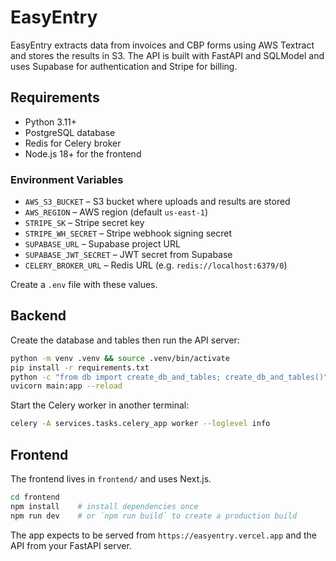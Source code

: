 # EasyEntry

EasyEntry extracts data from invoices and CBP forms using AWS Textract and stores the results in S3. The API is built with FastAPI and SQLModel and uses Supabase for authentication and Stripe for billing.

## Requirements
- Python 3.11+
- PostgreSQL database
- Redis for Celery broker
- Node.js 18+ for the frontend

### Environment Variables
- `AWS_S3_BUCKET` – S3 bucket where uploads and results are stored
- `AWS_REGION` – AWS region (default `us-east-1`)
- `STRIPE_SK` – Stripe secret key
- `STRIPE_WH_SECRET` – Stripe webhook signing secret
- `SUPABASE_URL` – Supabase project URL
- `SUPABASE_JWT_SECRET` – JWT secret from Supabase
- `CELERY_BROKER_URL` – Redis URL (e.g. `redis://localhost:6379/0`)

Create a `.env` file with these values.

## Backend
Create the database and tables then run the API server:

```bash
python -m venv .venv && source .venv/bin/activate
pip install -r requirements.txt
python -c "from db import create_db_and_tables; create_db_and_tables()"
uvicorn main:app --reload
```

Start the Celery worker in another terminal:

```bash
celery -A services.tasks.celery_app worker --loglevel info
```

## Frontend
The frontend lives in `frontend/` and uses Next.js.

```bash
cd frontend
npm install    # install dependencies once
npm run dev    # or `npm run build` to create a production build
```

The app expects to be served from `https://easyentry.vercel.app` and the API from your FastAPI server.
